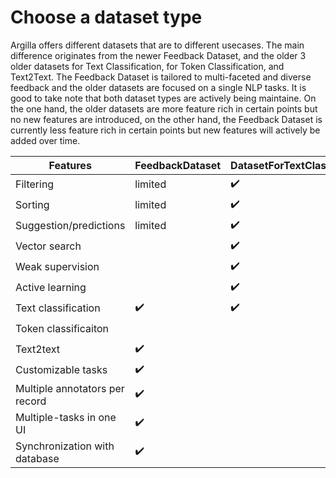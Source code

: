 # Choose a dataset type

Argilla offers different datasets that are to different usecases. The main difference originates from the newer Feedback Dataset, and the older 3 older datasets for Text Classification, for Token Classification, and Text2Text. The Feedback Dataset is tailored to multi-faceted and diverse feedback and the older datasets are focused on a single NLP tasks. It is good to take note that both dataset types are actively being maintaine. On the one hand, the older datasets are more feature rich in certain points but no new features are introduced, on the other hand, the Feedback Dataset is currently less feature rich in certain points but new features will actively be added over time.

| Features                      	| FeedbackDataset 	| DatasetForTextClassification 	| DatasetForTokenClassification 	| DatasetForText2Text 	|
|-------------------------------	|-----------------	|------------------------------	|-------------------------------	|---------------------	|
| Filtering                     	| limited           | ✔️                            	| ✔️                             	| ✔️                   	|
| Sorting                       	| limited         	| ✔️                            	| ✔️                             	| ✔️                   	|
| Suggestion/predictions        	| limited       	| ✔️                            	| ✔️                             	| ✔️                   	|
| Vector search                 	|                 	| ✔️                            	| ✔️                             	| ✔️                   	|
| Weak supervision              	|                 	| ✔️                            	| ✔️                             	| ✔️                   	|
| Active learning               	|                 	| ✔️                            	| ✔️                             	| ✔️                   	|
| Text classification           	| ✔️               	| ✔️                            	|                               	|                     	|
| Token classificaiton          	|                 	|                              	| ✔️                             	|                     	|
| Text2text                     	| ✔️               	|                              	|                               	| ✔️                   	|
| Customizable tasks               	| ✔️               	|                              	|                               	|                     	|
| Multiple annotators per record 	| ✔️               	|                              	|                               	|                     	|
| Multiple-tasks in one UI      	| ✔️               	|                              	|                               	|                     	|
| Synchronization with database 	| ✔️               	|                              	|                               	|                     	|